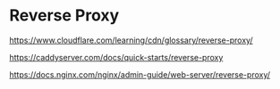 # Reverse Proxy

https://www.cloudflare.com/learning/cdn/glossary/reverse-proxy/

https://caddyserver.com/docs/quick-starts/reverse-proxy

https://docs.nginx.com/nginx/admin-guide/web-server/reverse-proxy/